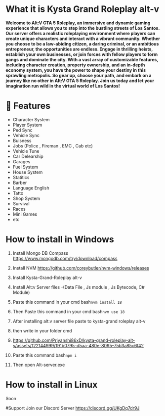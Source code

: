 # What it is Kysta Grand Roleplay alt-v
**Welcome to Alt:V GTA 5 Roleplay, an immersive and dynamic gaming experience that allows you to step into the bustling streets of Los Santos. Our server offers a realistic roleplaying environment where players can create unique characters and interact with a vibrant community. Whether you choose to be a law-abiding citizen, a daring criminal, or an ambitious entrepreneur, the opportunities are endless. Engage in thrilling heists, establish your own businesses, or join forces with fellow players to form gangs and dominate the city. With a vast array of customizable features, including character creation, property ownership, and an in-depth economy system, you have the power to shape your destiny in this sprawling metropolis. So gear up, choose your path, and embark on a journey like no other in Alt:V GTA 5 Roleplay. Join us today and let your imagination run wild in the virtual world of Los Santos!**

# 📃 Features
- Character System
- Player System
- Ped Sync
- Vehicle Sync
- Buisness
- Jobs (Police , Fireman , EMC , Cab etc)
- Vehicle Tune
- Car Delearship
- Garages
- Fuel System
- House System
- Statitics
- Barber
- Language English
- Tatto
- Shop System
- Survival
- Races
- Mini Games
- etc

# How to install in Windows
1. Install Mongo DB Compass https://www.mongodb.com/try/download/compass
2. Install NVM https://github.com/coreybutler/nvm-windows/releases
3. Install Kysta-Grand-Roleplay alt-v
4. Install Alt:v Server files -(Data File , Js module , Js Bytecode, C# Module)
5. Paste this command in your cmd
   bash```
   nvm install 18   ```
  
6. Then Paste this command in your cmd
   bash```
   nvm use 18   ```

7. After installing alt:v server file paste to kysta-grand roleplay alt-v
8. then write in your folder cmd 
9. https://github.com/Priyanshi86xD/kysta-grand-roleplay-alt-v/assets/122144999/191b0795-d5aa-480e-8095-75b3a85c6f42
10. Paste this command bash``` npm i ```
11. Then open Alt-server.exe

# How to install in Linux
Soon

#Support 
Join our Discord Server https://discord.gg/UKgDq7dr9J
